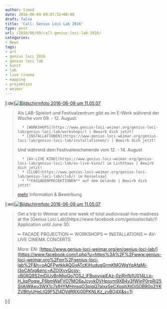 ```yaml
---
author: timod
date: 2016-06-09 09:07:52+00:00
draft: false
title: 'Call: Genius Loci Lab 2016'
type: post
url: /2016/06/09/call-genius-loci-lab-2016/
categories:
- News
tags:
- art
- genius loci 2016
- genius loci lab
- kunst
- lab
- live cinema
- mapping
- projektion
- weimar
---
```


[:de][![Bildschirmfoto 2016-06-09 um 11.05.07](https://www.fablab-neckar-alb.org/wp-content/uploads/2016/06/Bildschirmfoto-2016-06-09-um-11.05.07-1024x352.png)
](https://www.genius-loci-weimar.org/genius-loci-lab/)




<blockquote>Als LAB-Spielort und Festivalzentrum gibt es im E-Werk während der Woche vom 09. - 12. August:

> 
> 
 	  * [WORKSHOPS](https://www.genius-loci-weimar.org/genius-loci-lab/genius-loci-lab/workshops/) | Bewirb dich jetzt!
 	  * [INSTALLATIONEN](https://www.genius-loci-weimar.org/genius-loci-lab/genius-loci-lab/installationen/) | Bewirb dich jetzt!

Und während dem Festivalwochenende vom 12. - 14. August

 	  * [AV-LIVE KINO](https://www.genius-loci-weimar.org/genius-loci-lab/genius-loci-lab/av-live-kino/) im Lichthaus | Bewirb dich jetzt!
 	  * [CLUB](https://www.genius-loci-weimar.org/genius-loci-lab/genius-loci-lab/club/) im Kesselsaal
 	  * **FASSADENPROJEKTIONEN** auf dem Gelände | Bewirb dich jetzt!

[mehr](https://www.genius-loci-weimar.org/genius-loci-lab/) Information & Bewerbung</blockquote>

[:en][![Bildschirmfoto 2016-06-09 um 11.05.07](https://www.fablab-neckar-alb.org/wp-content/uploads/2016/06/Bildschirmfoto-2016-06-09-um-11.05.07-1024x352.png)
](https://www.genius-loci-weimar.org/genius-loci-lab/)




<blockquote>Get a trip to Weimar and one week of total audiovisual-live-madness at the [Genius Loci Lab](https://www.facebook.com/geniuslocilab/)! Application until June 30:

✏︎ FACADE PROJECTION
✏︎ WORKSHOPS
✏︎ INSTALLATIONS
✏︎ AV-LIVE CINEMA CONCERTS

> 
> 

More:
EN: [https://www.genius-loci-weimar.org/en/genius-loci-lab/](https://www.facebook.com/l.php?u=https%3A%2F%2Fwww.genius-loci-weimar.org%2Fen%2Fgenius-loci-lab%2F&h=oAQFPwtkkAQGyATcKiHudugGrmKMOWgYqAfaMj-I3oCAfxg&enc=AZOlXvvQcoy-vB0XQ9S2mDiUyBnMiqQg7OSJ_iFBuoyvajEAz-0ziRnfb1U014LLp-H_kpPoqw_F6bmWaFVO7MO6aJcyvkDVHpsym9XB4y3fWIjrP0rpRi25SliAjWAeu3WX1c7sfHYMHmsqO3piqQ7alxxSeCXpqhXtOiSOB80o2YKZVBtlyUHeLtQ9F5ZI4DVdftRXi00PKNLKz_zvBO4X&s=1)


> 
> </blockquote>

[:]
